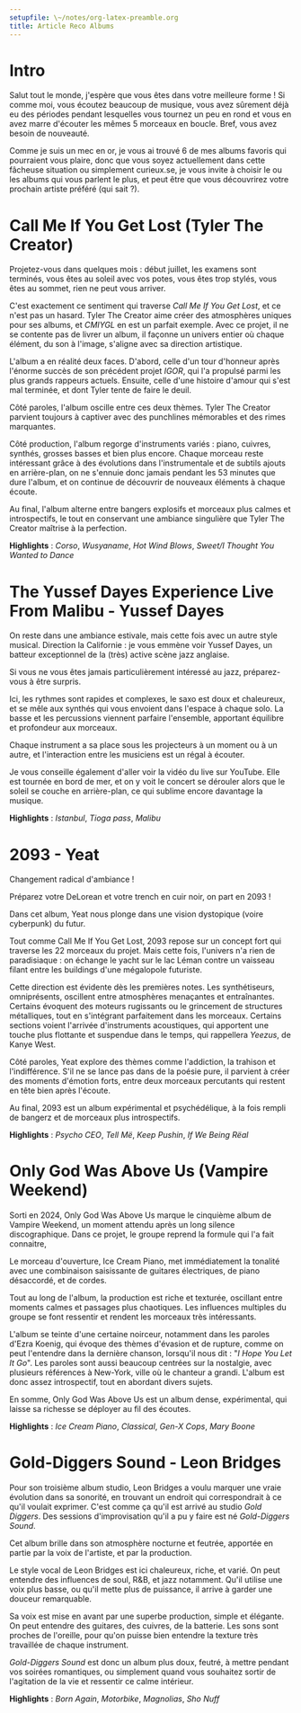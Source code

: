 ```yaml
---
setupfile: \~/notes/org-latex-preamble.org
title: Article Reco Albums
---
```


Intro
=====

Salut tout le monde, j\'espère que vous êtes dans votre meilleure forme
! Si comme moi, vous écoutez beaucoup de musique, vous avez sûrement
déjà eu des périodes pendant lesquelles vous tournez un peu en rond et
vous en avez marre d\'écouter les mêmes 5 morceaux en boucle. Bref, vous
avez besoin de nouveauté.

Comme je suis un mec en or, je vous ai trouvé 6 de mes albums favoris
qui pourraient vous plaire, donc que vous soyez actuellement dans cette
fâcheuse situation ou simplement curieux.se, je vous invite à choisir le
ou les albums qui vous parlent le plus, et peut être que vous
découvrirez votre prochain artiste préféré (qui sait ?).

Call Me If You Get Lost (Tyler The Creator)
===========================================

Projetez-vous dans quelques mois : début juillet, les examens sont
terminés, vous êtes au soleil avec vos potes, vous êtes trop stylés,
vous êtes au sommet, rien ne peut vous arriver.

C'est exactement ce sentiment qui traverse *Call Me If You Get Lost*, et
ce n'est pas un hasard. Tyler The Creator aime créer des atmosphères
uniques pour ses albums, et *CMIYGL* en est un parfait exemple. Avec ce
projet, il ne se contente pas de livrer un album, il façonne un univers
entier où chaque élément, du son à l'image, s'aligne avec sa direction
artistique.

L'album a en réalité deux faces. D'abord, celle d'un tour d'honneur
après l'énorme succès de son précédent projet *IGOR*, qui l'a propulsé
parmi les plus grands rappeurs actuels. Ensuite, celle d'une histoire
d'amour qui s'est mal terminée, et dont Tyler tente de faire le deuil.

Côté paroles, l'album oscille entre ces deux thèmes. Tyler The Creator
parvient toujours à captiver avec des punchlines mémorables et des rimes
marquantes.

Côté production, l'album regorge d'instruments variés : piano, cuivres,
synthés, grosses basses et bien plus encore. Chaque morceau reste
intéressant grâce à des évolutions dans l'instrumentale et de subtils
ajouts en arrière-plan, on ne s\'ennuie donc jamais pendant les 53
minutes que dure l\'album, et on continue de découvrir de nouveaux
éléments à chaque écoute.

Au final, l'album alterne entre bangers explosifs et morceaux plus
calmes et introspectifs, le tout en conservant une ambiance singulière
que Tyler The Creator maîtrise à la perfection.

**Highlights** : *Corso*, *Wusyaname*, *Hot Wind Blows*, *Sweet/I
Thought You Wanted to Dance*

The Yussef Dayes Experience Live From Malibu - Yussef Dayes
===========================================================

On reste dans une ambiance estivale, mais cette fois avec un autre style
musical. Direction la Californie : je vous emmène voir Yussef Dayes, un
batteur exceptionnel de la (très) active scène jazz anglaise.

Si vous ne vous êtes jamais particulièrement intéressé au jazz,
préparez-vous à être surpris.

Ici, les rythmes sont rapides et complexes, le saxo est doux et
chaleureux, et se mêle aux synthés qui vous envoient dans l'espace à
chaque solo. La basse et les percussions viennent parfaire l'ensemble,
apportant équilibre et profondeur aux morceaux.

Chaque instrument a sa place sous les projecteurs à un moment ou à un
autre, et l'interaction entre les musiciens est un régal à écouter.

Je vous conseille également d\'aller voir la vidéo du live sur YouTube.
Elle est tournée en bord de mer, et on y voit le concert se dérouler
alors que le soleil se couche en arrière-plan, ce qui sublime encore
davantage la musique.

**Highlights** : *Istanbul*, *Tioga pass*, *Malibu*

2093 - Yeat
===========

Changement radical d'ambiance !

Préparez votre DeLorean et votre trench en cuir noir, on part en 2093 !

Dans cet album, Yeat nous plonge dans une vision dystopique (voire
cyberpunk) du futur.

Tout comme Call Me If You Get Lost, 2093 repose sur un concept fort qui
traverse les 22 morceaux du projet. Mais cette fois, l'univers n'a rien
de paradisiaque : on échange le yacht sur le lac Léman contre un
vaisseau filant entre les buildings d'une mégalopole futuriste.

Cette direction est évidente dès les premières notes. Les synthétiseurs,
omniprésents, oscillent entre atmosphères menaçantes et entraînantes.
Certains évoquent des moteurs rugissants ou le grincement de structures
métalliques, tout en s\'intégrant parfaitement dans les morceaux.
Certains sections voient l\'arrivée d\'instruments acoustiques, qui
apportent une touche plus flottante et suspendue dans le temps, qui
rappellera *Yeezus*, de Kanye West.

Côté paroles, Yeat explore des thèmes comme l'addiction, la trahison et
l'indifférence. S'il ne se lance pas dans de la poésie pure, il parvient
à créer des moments d'émotion forts, entre deux morceaux percutants qui
restent en tête bien après l'écoute.

Au final, 2093 est un album expérimental et psychédélique, à la fois
rempli de bangerz et de morceaux plus introspectifs.

**Highlights** : *Psycho CEO*, *Tell Më*, *Keep Pushin*, *If We Being
Rëal*

Only God Was Above Us (Vampire Weekend)
=======================================

Sorti en 2024, Only God Was Above Us marque le cinquième album de
Vampire Weekend, un moment attendu après un long silence discographique.
Dans ce projet, le groupe reprend la formule qui l\'a fait connaitre,

Le morceau d\'ouverture, Ice Cream Piano, met immédiatement la tonalité
avec une combinaison saisissante de guitares électriques, de piano
désaccordé, et de cordes.

Tout au long de l\'album, la production est riche et texturée, oscillant
entre moments calmes et passages plus chaotiques. Les influences
multiples du groupe se font ressentir et rendent les morceaux très
intéressants.

L\'album se teinte d'une certaine noirceur, notamment dans les paroles
d'Ezra Koenig, qui évoque des thèmes d'évasion et de rupture, comme on
peut l\'entendre dans la dernière chanson, lorsqu\'il nous dit : \"*I
Hope You Let It Go*\". Les paroles sont aussi beaucoup centrées sur la
nostalgie, avec plusieurs références à New-York, ville où le chanteur a
grandi. L\'album est donc assez introspectif, tout en abordant divers
sujets.

En somme, Only God Was Above Us est un album dense, expérimental, qui
laisse sa richesse se déployer au fil des écoutes.

**Highlights** : *Ice Cream Piano*, *Classical*, *Gen-X Cops*, *Mary
Boone*

Gold-Diggers Sound - Leon Bridges
=================================

Pour son troisième album studio, Leon Bridges a voulu marquer une vraie
évolution dans sa sonorité, en trouvant un endroit qui correspondrait à
ce qu\'il voulait exprimer. C\'est comme ça qu\'il est arrivé au studio
*Gold Diggers*. Des sessions d\'improvisation qu\'il a pu y faire est né
*Gold-Diggers Sound*.

Cet album brille dans son atmosphère nocturne et feutrée, apportée en
partie par la voix de l\'artiste, et par la production.

Le style vocal de Leon Bridges est ici chaleureux, riche, et varié. On
peut entendre des influences de soul, R&B, et jazz notamment. Qu\'il
utilise une voix plus basse, ou qu\'il mette plus de puissance, il
arrive à garder une douceur remarquable.

Sa voix est mise en avant par une superbe production, simple et
élégante. On peut entendre des guitares, des cuivres, de la batterie.
Les sons sont proches de l\'oreille, pour qu\'on puisse bien entendre la
texture très travaillée de chaque instrument.

*Gold-Diggers Sound* est donc un album plus doux, feutré, à mettre
pendant vos soirées romantiques, ou simplement quand vous souhaitez
sortir de l\'agitation de la vie et ressentir ce calme intérieur.

**Highlights** : *Born Again*, *Motorbike*, *Magnolias*, *Sho Nuff*
